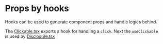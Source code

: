# Props by hooks

Hooks can be used to generate component props and handle logics behind.

The [Clickable.tsx](/sections/props-by-hooks/Clickable.tsx) exports a hook for handling a `click`. Next the `useClickable` is used by [Disclosure.tsx](/sections/props-by-hooks/Disclosure.tsx)